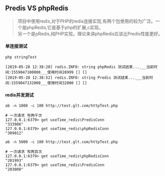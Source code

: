## Predis VS phpRedis
> 项目中使用redis,对于PHP的redis连接实现,有两个包使用的较为广泛。一个是phpRedis,它是基于php的扩展,c实现。<br>另一个是pRedis,纯PHP实现。理论来讲phpRedis应该比Predis性能更好。

#### 单连接测试
`php stringTest`

```
[2019-05-28 12:38:20] redis.INFO: string phpRedis 测试结束...___当前时间:1559047100000___使用时间28999 [] []
[2019-05-28 12:38:52] redis.INFO: string Predis 测试结束...___当前时间:1559047132000___使用时间32000 [] []
```
#### redis并发测试
`ab -n 1000 -c 100 http://test.glt.com/httpTest.php`

```
# 一次请求 写两千次
127.0.0.1:6379> get useTime_redis\PredisConn
"333986"
127.0.0.1:6379> get useTime_redis\phpRedisConn
"309012"
```

`ab -n 5000 -c 100 http://test.glt.com/httpTest.php`

```
# 一次请求 写两百次
127.0.0.1:6379> get useTime_redis\phpRedisConn
"201993"
127.0.0.1:6379> get useTime_redis\PredisConn
"203008"
```